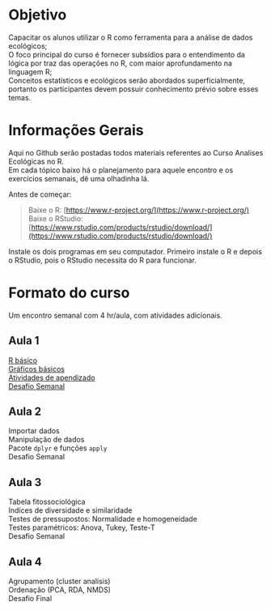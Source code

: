 # Objetivo 

Capacitar os alunos utilizar o R como ferramenta para a análise de dados ecológicos;  
O foco principal do curso é fornecer subsídios para o entendimento da lógica por traz das operações no R, com maior aprofundamento na linguagem R;  
Conceitos estatísticos e ecológicos serão abordados superficialmente, portanto os participantes devem possuir conhecimento prévio sobre esses temas.  

# Informações Gerais

Aqui no Github serão postadas todos materiais referentes ao Curso Analises Ecológicas no R.   
Em cada tópico baixo há o planejamento para aquele encontro e os exercícios semanais, dê uma olhadinha lá.  

Antes de começar:  

> Baixe o R: [https://www.r-project.org/](https://www.r-project.org/)  
Baixe o RStudio: [https://www.rstudio.com/products/rstudio/download/](https://www.rstudio.com/products/rstudio/download/)

Instale os dois programas em seu computador. Primeiro instale o R e depois o RStudio, pois o RStudio necessita do R para funcionar.

# Formato do curso

Um encontro semanal com 4 hr/aula, com atividades adicionais.

## Aula 1

[R básico](https://github.com/avrodrigues/avrodrigues.github.io/blob/master/Aula%201/R%20b%C3%A1sico.pdf)  
[Gráficos básicos](https://github.com/avrodrigues/avrodrigues.github.io/blob/master/Aula%201/Gr%C3%A1ficosMarkdown.md)  
[Atividades de apendizado](https://github.com/avrodrigues/avrodrigues.github.io/blob/master/Aula%201/Atividade_de_aprendizado.md)  
[Desafio Semanal](https://github.com/avrodrigues/avrodrigues.github.io/blob/master/Aula%201/Desafio_Aula_1.md)  

## Aula 2 

Importar dados  
Manipulação de dados  
Pacote `dplyr` e funções `apply`  
Desafio Semanal  

## Aula 3

Tabela fitossociológica  
Indíces de diversidade e similaridade  
Testes de pressupostos: Normalidade e homogeneidade  
Testes paramétricos: Anova, Tukey, Teste-T  
Desafio Semanal  

## Aula 4

Agrupamento (cluster analisis)  
Ordenação (PCA, RDA, NMDS)  
Desafio Final  






